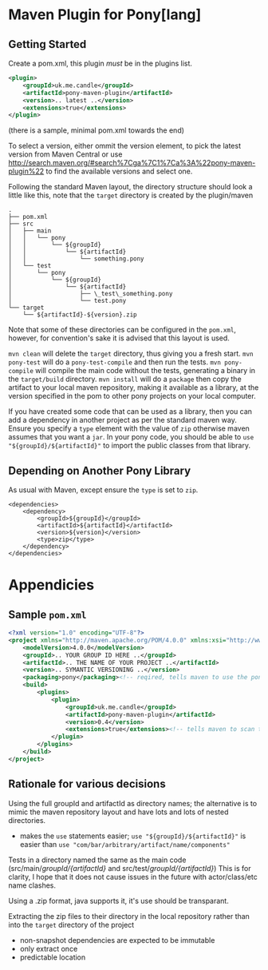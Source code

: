 Maven Plugin for Pony[lang]
===========================

Getting Started
---------------

Create a pom.xml, this plugin *must* be in the plugins list.

```xml
<plugin>
	<groupId>uk.me.candle</groupId>
	<artifactId>pony-maven-plugin</artifactId>
	<version>.. latest ..</version>
	<extensions>true</extensions>
</plugin>
```
(there is a sample, minimal pom.xml towards the end)

To select a version, either ommit the version element, to pick the latest version from Maven Central or use http://search.maven.org/#search%7Cga%7C1%7Ca%3A%22pony-maven-plugin%22 to find the available versions and select one.


Following the standard Maven layout, the directory structure should look a little like this, note that the `target` directory is created by the plugin/maven
```
.
├── pom.xml
├── src
│   ├── main
│   │   └── pony
│   │       └── ${groupId}
│   │           └── ${artifactId}
│   │               └── something.pony
│   └── test
│       └── pony
│           └── ${groupId}
│               └── ${artifactId}
│                   ├── \_test\_something.pony
│                   └── test.pony
└── target
    └── ${artifactId}-${version}.zip
```
Note that some of these directories can be configured in the `pom.xml`, however, for convention's sake it is advised that this layout is used.

`mvn clean` will delete the `target` directory, thus giving you a fresh start.
`mvn pony-test` will do a `pony-test-compile` and then run the tests.
`mvn pony-compile` will compile the main code without the tests, generating a binary in the `target/build` directory.
`mvn install` will do a `package` then copy the artifact to your local maven repository, making it available as a library, at the version specified in the pom to other pony projects on your local computer.


If you have created some code that can be used as a library, then you can add a dependency in another project as per the standard maven way. Ensure you specify a `type` element with the value of `zip` otherwise maven assumes that you want a `jar`. In your pony code, you should be able to `use "${groupId}/${artifactId}"` to import the public classes from that library.

Depending on Another Pony Library
---------------------------------

As usual with Maven, except ensure the `type` is set to `zip`.
```
<dependencies>
	<dependency>
		<groupId>${groupId}</groupId>
		<artifactId>${artifactId}</artifactId>
		<version>${version}</version>
		<type>zip</type>
	</dependency>
</dependencies>
```

Appendicies
===========

Sample `pom.xml`
----------------

```xml
<?xml version="1.0" encoding="UTF-8"?>
<project xmlns="http://maven.apache.org/POM/4.0.0" xmlns:xsi="http://www.w3.org/2001/XMLSchema-instance" xsi:schemaLocation="http://maven.apache.org/POM/4.0.0 http://maven.apache.org/xsd/maven-4.0.0.xsd">
	<modelVersion>4.0.0</modelVersion>
	<groupId>.. YOUR GROUP ID HERE ..</groupId>
	<artifactId>.. THE NAME OF YOUR PROJECT ..</artifactId>
	<version>.. SYMANTIC VERSIONING ..</version>
	<packaging>pony</packaging><!-- reqired, tells maven to use the pony plugin -->
	<build>
		<plugins>
			<plugin>
				<groupId>uk.me.candle</groupId>
				<artifactId>pony-maven-plugin</artifactId>
				<version>0.4</version>
				<extensions>true</extensions><!-- tells maven to scan this plugin for additional packaging types -->
			</plugin>
		</plugins>
	</build>
</project>
```

Rationale for various decisions
-------------------------------

Using the full groupId and artifactId as directory names; the alternative is to mimic the maven repository layout and have lots and lots of nested directories.
* makes the `use` statements easier; `use "${groupId}/${artifactId}"` is easier than `use "com/bar/arbitrary/artifact/name/components"`


Tests in a directory named the same as the main code (src/main/*${groupId}/${artifactId}* and src/test/*${groupId}/${artifactId}*) This is for clarity, I hope that it does not cause issues in the future with actor/class/etc name clashes.


Using a .zip format, java supports it, it's use should be transparant.


Extracting the zip files to their directory in the local repository rather than into the `target` directory of the project
* non-snapshot dependencies are expected to be immutable
* only extract once
* predictable location
